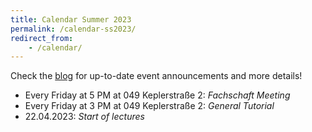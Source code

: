 ```yaml
---
title: Calendar Summer 2023
permalink: /calendar-ss2023/
redirect_from:
    - /calendar/
---
```


Check the [blog](/) for up-to-date event announcements and more details!

- Every Friday at 5 PM at 049 Keplerstraße 2: *Fachschaft Meeting*
- Every Friday at 3 PM at 049 Keplerstraße 2: *General Tutorial*
- 22.04.2023: *Start of lectures*





